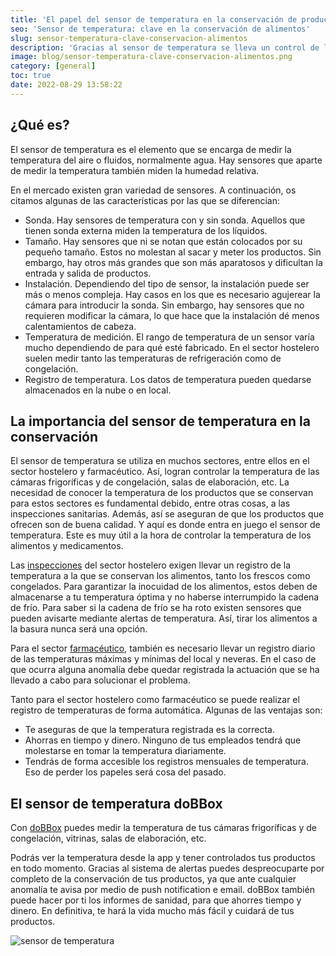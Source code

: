 ```yaml
---
title: 'El papel del sensor de temperatura en la conservación de productos'
seo: 'Sensor de temperatura: clave en la conservación de alimentos'
slug: sensor-temperatura-clave-conservacion-alimentos
description: 'Gracias al sensor de temperatura se lleva un control de los productos que se conservan.'
image: blog/sensor-temperatura-clave-conservacion-alimentos.png
category: [general]
toc: true
date: 2022-08-29 13:58:22
---
```


## ¿Qué es?

El sensor de temperatura es el elemento que se encarga de medir la temperatura del aire o fluidos, normalmente agua. Hay sensores que aparte de medir la temperatura también miden la humedad relativa.

En el mercado existen gran variedad de sensores. A continuación, os citamos algunas de las características por las que se diferencian:

- Sonda. Hay sensores de temperatura con y sin sonda. Aquellos que tienen sonda externa miden la temperatura de los líquidos.
- Tamaño. Hay sensores que ni se notan que están colocados por su pequeño tamaño. Estos no molestan al sacar y meter los productos. Sin embargo, hay otros más grandes que son más aparatosos y dificultan la entrada y salida de productos.
- Instalación. Dependiendo del tipo de sensor, la instalación puede ser más o menos compleja. Hay casos en los que es necesario agujerear la cámara para introducir la sonda. Sin embargo, hay sensores que no requieren modificar la cámara, lo que hace que la instalación dé menos calentamientos de cabeza.
- Temperatura de medición. El rango de temperatura de un sensor varía mucho dependiendo de para qué esté fabricado. En el sector hostelero suelen medir tanto las temperaturas de refrigeración como de congelación.
- Registro de temperatura. Los datos de temperatura pueden quedarse almacenados en la nube o en local.

## La importancia del sensor de temperatura en la conservación

El sensor de temperatura se utiliza en muchos sectores, entre ellos en el sector hostelero y farmacéutico. Así, logran controlar la temperatura de las cámaras frigoríficas y de congelación, salas de elaboración, etc. La necesidad de conocer la temperatura de los productos que se conservan para estos sectores es fundamental debido, entre otras cosas, a las inspecciones sanitarias. Además, así se aseguran de que los productos que ofrecen son de buena calidad.
Y aquí es donde entra en juego el sensor de temperatura. Este es muy útil a la hora de controlar la temperatura de los alimentos y medicamentos.

Las [inspecciones](/inspecciones-sanitarias-que-se-revisa/) del sector hostelero exigen llevar un registro de la temperatura a la que se conservan los alimentos, tanto los frescos como congelados. Para garantizar la inocuidad de los alimentos, estos deben de almacenarse a tu temperatura óptima y no haberse interrumpido la cadena de frío. Para saber si la cadena de frío se ha roto existen sensores que pueden avisarte mediante alertas de temperatura. Así, tirar los alimentos a la basura nunca será una opción.

Para el sector [farmacéutico](https://concep.es/como-actuar-inspeccion-farmacia "[nofollow]"), también es necesario llevar un registro diario de las temperaturas máximas y mínimas del local y neveras. En el caso de que ocurra alguna anomalía debe quedar registrada la actuación que se ha llevado a cabo para solucionar el problema.

Tanto para el sector hostelero como farmacéutico se puede realizar el registro de temperaturas de forma automática. Algunas de las ventajas son:

- Te aseguras de que la temperatura registrada es la correcta.
- Ahorras en tiempo y dinero. Ninguno de tus empleados tendrá que molestarse en tomar la temperatura diariamente.
- Tendrás de forma accesible los registros mensuales de temperatura. Eso de perder los papeles será cosa del pasado.

## El sensor de temperatura doBBox

Con [doBBox](/busca-tu-instalador/) puedes medir la temperatura de tus cámaras frigoríficas y de congelación, vitrinas, salas de elaboración, etc.

Podrás ver la temperatura desde la app y tener controlados tus productos en todo momento. Gracias al sistema de alertas puedes despreocuparte por completo de la conservación de tus productos, ya que ante cualquier anomalía te avisa por medio de push notification e email. doBBox también puede hacer por ti los informes de sanidad, para que ahorres tiempo y dinero.
En definitiva, te hará la vida mucho más fácil y cuidará de tus productos.

![sensor de temperatura](blog/0-grados-preocupaciones-sistema-control-camaras-frigorificas.webp)